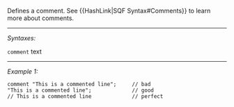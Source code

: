 Defines a comment. See {{HashLink|SQF Syntax#Comments}} to learn more about comments.


---
*Syntaxes:*

`comment` text

---
*Example 1:*

```sqf
comment "This is a commented line";		// bad
"This is a commented line";				// good
// This is a commented line				// perfect
```